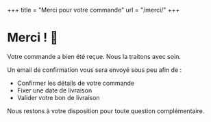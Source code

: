 
+++
title = "Merci pour votre commande"
url = "/merci/"
+++

<h1>Merci ! 🎉</h1>
<p>Votre commande a bien été reçue. Nous la traitons avec soin.</p>
<p>Un email de confirmation vous sera envoyé sous peu afin de :</p>
<ul>
  <li>Confirmer les détails de votre commande</li>
  <li>Fixer une date de livraison</li>
  <li>Valider votre bon de livraison</li>
</ul>

<p>Nous restons à votre disposition pour toute question complémentaire.</p>

 <!-- 🔁 Auto-redirect fallback au cas où Paymee bloque -->
<script>
  setTimeout(() => {
    if (!document.referrer.includes("paymee")) return;
    window.location.href = "/merci";
  }, 3000);
</script>
